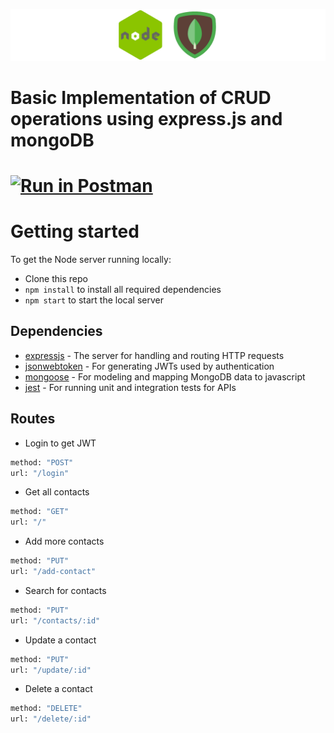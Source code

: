 ![](https://github.com/EduardoRotundaro/crud-api-express-mongo/blob/master/docs/images/01.png?raw=true)

# Basic Implementation of CRUD operations using express.js and mongoDB

# [![Run in Postman](https://run.pstmn.io/button.svg)](https://app.getpostman.com/run-collection/6cfa069e1b6bf893c40c)

# Getting started

To get the Node server running locally:

- Clone this repo
- `npm install` to install all required dependencies
- `npm start` to start the local server


## Dependencies

- [expressjs](https://github.com/expressjs/express) - The server for handling and routing HTTP requests
- [jsonwebtoken](https://github.com/auth0/node-jsonwebtoken) - For generating JWTs used by authentication
- [mongoose](https://github.com/Automattic/mongoose) - For modeling and mapping MongoDB data to javascript 
- [jest](https://github.com/facebook/jest) - For running unit and integration tests for APIs 


## Routes

* Login to get JWT
```sh
method: "POST"
url: "/login"
```

* Get all contacts
```sh
method: "GET"
url: "/"
```

* Add more contacts
```sh
method: "PUT"
url: "/add-contact"
```

* Search for contacts
```sh
method: "PUT"
url: "/contacts/:id"
```

* Update a contact
```sh
method: "PUT"
url: "/update/:id"
```

* Delete a contact
```sh
method: "DELETE"
url: "/delete/:id"
```

